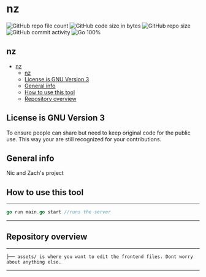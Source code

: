 # nz
![GitHub repo file count](https://img.shields.io/github/directory-file-count/golangast/contributefrontend) 
![GitHub code size in bytes](https://img.shields.io/github/languages/code-size/golangast/contributefrontend)
![GitHub repo size](https://img.shields.io/github/repo-size/golangast/contributefrontend)
![GitHub commit activity](https://img.shields.io/github/commit-activity/w/golangast/contributefrontend)
![Go 100%](https://img.shields.io/badge/Go-100%25-blue)

## nz
- [nz](#nz)
  - [nz](#nz-1)
  - [License is GNU Version 3](#license-is-gnu-version-3)
  - [General info](#general-info)
  - [How to use this tool](#how-to-use-this-tool)
  - [Repository overview](#repository-overview)


## License is GNU Version 3 
To ensure people can share but need to keep original code for the public use. This way your are still recognized for your
contributions.

## General info
Nic and Zach's project


## How to use this tool
---
```go
go run main.go start //runs the server
```
---

## Repository overview

---
```
├── assets/ is where you want to edit the frontend files. Dont worry about anything else.
```
---